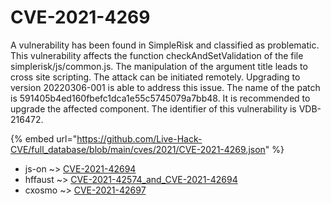 # CVE-2021-4269

A vulnerability has been found in SimpleRisk and classified as problematic. This vulnerability affects the function checkAndSetValidation of the file simplerisk/js/common.js. The manipulation of the argument title leads to cross site scripting. The attack can be initiated remotely. Upgrading to version 20220306-001 is able to address this issue. The name of the patch is 591405b4ed160fbefc1dca1e55c5745079a7bb48. It is recommended to upgrade the affected component. The identifier of this vulnerability is VDB-216472.

{% embed url="https://github.com/Live-Hack-CVE/full_database/blob/main/cves/2021/CVE-2021-4269.json" %}


* js-on ~> [CVE-2021-42694](https://www.alice-snow.ru/2021/database/cve-2021-4269/cve-2021-42694-js-on)
* hffaust ~> [CVE-2021-42574_and_CVE-2021-42694](https://www.alice-snow.ru/2021/database/cve-2021-4269/cve-2021-42574_and_cve-2021-42694-hffaust)
* cxosmo ~> [CVE-2021-42697](https://www.alice-snow.ru/2021/database/cve-2021-4269/cve-2021-42697-cxosmo)